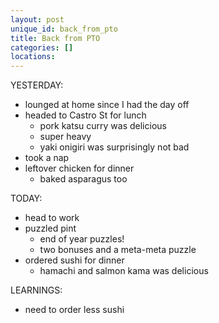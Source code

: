 ```yaml
---
layout: post
unique_id: back_from_pto
title: Back from PTO
categories: []
locations: 
---
```


YESTERDAY:
* lounged at home since I had the day off
* headed to Castro St for lunch
  * pork katsu curry was delicious
  * super heavy
  * yaki onigiri was surprisingly not bad
* took a nap
* leftover chicken for dinner
  * baked asparagus too

TODAY:
* head to work
* puzzled pint
  * end of year puzzles!
  * two bonuses and a meta-meta puzzle
* ordered sushi for dinner
  * hamachi and salmon kama was delicious

LEARNINGS:
* need to order less sushi
